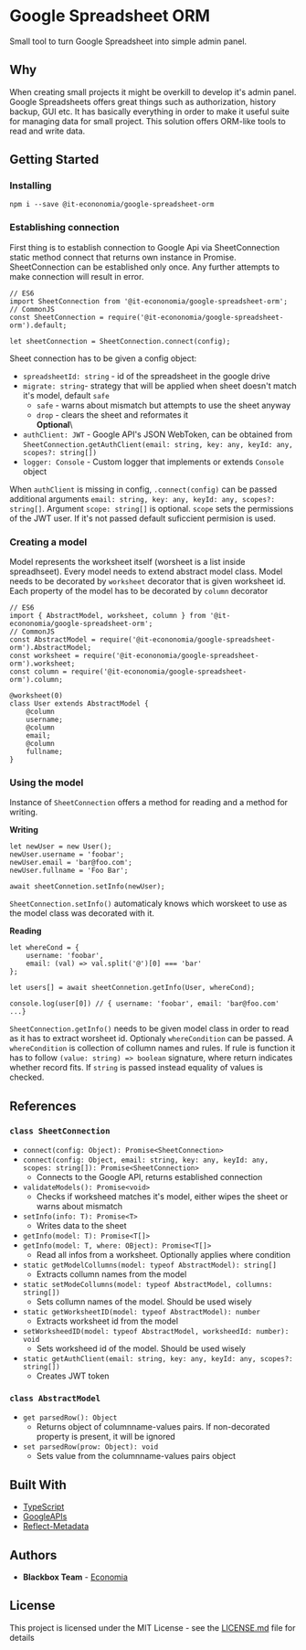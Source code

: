 # Google Spreadsheet ORM

Small tool to turn Google Spreadsheet into simple admin panel.

## Why

 When creating small projects it might be overkill to develop it's admin panel. Google Spreadsheets offers great things such as authorization, history backup, GUI etc. It has basically everything in order to make it useful suite for managing data for small project. This solution offers ORM-like tools to read and write data.

## Getting Started

### Installing

```
npm i --save @it-econonomia/google-spreadsheet-orm
```

### Establishing connection

First thing is to establish connection to Google Api via SheetConnection static method connect that returns own instance in Promise. SheetConnection can be established only once. Any further attempts to make connection will result in error.

```
// ES6
import SheetConnection from '@it-econonomia/google-spreadsheet-orm';
// CommonJS
const SheetConnection = require('@it-econonomia/google-spreadsheet-orm').default;

let sheetConnection = SheetConnection.connect(config);
```

Sheet connection has to be given a config object:

- `spreadsheetId: string` - id of the spreadsheet in the google drive
- `migrate: string`- strategy that will be applied when sheet doesn't match it's model, default `safe`
	- `safe` - warns about mismatch but attempts to use the sheet anyway
	- `drop` - clears the sheet and reformates it\
**Optional**\
- `authClient: JWT` - Google API's JSON WebToken, can be obtained from `SheetConnection.getAuthClient(email: string, key: any, keyId: any, scopes?: string[])`
- `logger: Console` - Custom logger that implements or extends `Console` object

When `authClient` is missing in config, `.connect(config)` can be passed additional arguments `email: string, key: any, keyId: any, scopes?: string[]`. Argument `scope: string[]` is optional. `scope` sets the permissions of the JWT user. If it's not passed default suficcient permision is used.

### Creating a model

Model represents the worksheet itself (worsheet is a list inside spreadhseet). Every model needs to extend abstract model class. Model needs to be decorated by `worksheet` decorator that is given worksheet id. Each property of the model has to be decorated by `column` decorator

```
// ES6
import { AbstractModel, worksheet, column } from '@it-econonomia/google-spreadsheet-orm';
// CommonJS
const AbstractModel = require('@it-econonomia/google-spreadsheet-orm').AbstractModel;
const worksheet = require('@it-econonomia/google-spreadsheet-orm').worksheet;
const column = require('@it-econonomia/google-spreadsheet-orm').column;

@worksheet(0)
class User extends AbstractModel {
	@column
	username;
	@column
	email;
	@column
	fullname;
}

```

### Using the model

Instance of `SheetConnection` offers a method for reading and a method for writing.

**Writing**
```
let newUser = new User();
newUser.username = 'foobar';
newUser.email = 'bar@foo.com';
newUser.fullname = 'Foo Bar';

await sheetConnetion.setInfo(newUser);
```

`SheetConnection.setInfo()` automaticaly knows which worskeet to use as the model class was decorated with it.

**Reading**
```
let whereCond = {
	username: 'foobar',
	email: (val) => val.split('@')[0] === 'bar'
};

let users[] = await sheetConnetion.getInfo(User, whereCond);

console.log(user[0]) // { username: 'foobar', email: 'bar@foo.com' ...}
```

`SheetConnection.getInfo()` needs to be given model class in order to read as it has to extract worsheet id. Optionaly `whereCondition` can be passed. A `whereCondition` is collection of collumn names and rules. If rule is function it has to follow `(value: string) => boolean` signature, where return indicates whether record fits. If `string` is passed instead equality of values is checked.

## References

### `class SheetConnection`

* `connect(config: Object): Promise<SheetConnection>`
* `connect(config: Object, email: string, key: any, keyId: any, scopes: string[]): Promise<SheetConnection>`
	* Connects to the Google API, returns established connection
* `validateModels(): Promise<void>`
	* Checks if worksheed matches it's model, either wipes the sheet or warns about mismatch
* `setInfo(info: T): Promise<T>`
	* Writes data to the sheet
* `getInfo(model: T): Promise<T[]>`
* `getInfo(model: T, where: OBject): Promise<T[]>`
	* Read all infos from a worksheet. Optionally applies where condition
* `static getModelCollumns(model: typeof AbstractModel): string[]`
	* Extracts collumn names from the model
* `static setModeCollumns(model: typeof AbstractModel, collumns: string[])`
	* Sets collumn names of the model. Should be used wisely
* `static getWorksheetID(model: typeof AbstractModel): number`
	* Extracts worksheet id from the model
* `setWorksheedID(model: typeof AbstractModel, worksheedId: number): void`
	* Sets worksheed id of the model. Should be used wisely
* `static getAuthClient(email: string, key: any, keyId: any, scopes?: string[])`
	* Creates JWT token

### `class AbstractModel`
* `get parsedRow(): Object`
	* Returns object of columnname-values pairs. If non-decorated property is present, it will be ignored
* `set parsedRow(prow: Object): void`
	* Sets value from the columnname-values pairs object

## Built With

* [TypeScript](https://www.typescriptlang.org)
* [GoogleAPIs](https://www.npmjs.com/package/googleapis)
* [Reflect-Metadata](https://www.npmjs.com/package/reflect-metadata)

## Authors

* **Blackbox Team** - [Economia](https://www.economia.cz/)

## License

This project is licensed under the MIT License - see the [LICENSE.md](LICENSE.md) file for details
